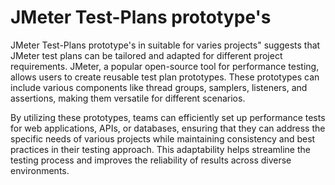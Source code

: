 # JMeter Test-Plans prototype's
JMeter Test-Plans prototype's in suitable for varies projects" suggests that JMeter test plans can be tailored and adapted for different project requirements.
JMeter, a popular open-source tool for performance testing, allows users to create reusable test plan prototypes. These prototypes can include various components like thread groups, samplers, listeners, and assertions, making them versatile for different scenarios.

By utilizing these prototypes, teams can efficiently set up performance tests for web applications, APIs, or databases, ensuring that they can address the specific needs of various projects while maintaining consistency and best practices in their testing approach. This adaptability helps streamline the testing process and improves the reliability of results across diverse environments.
